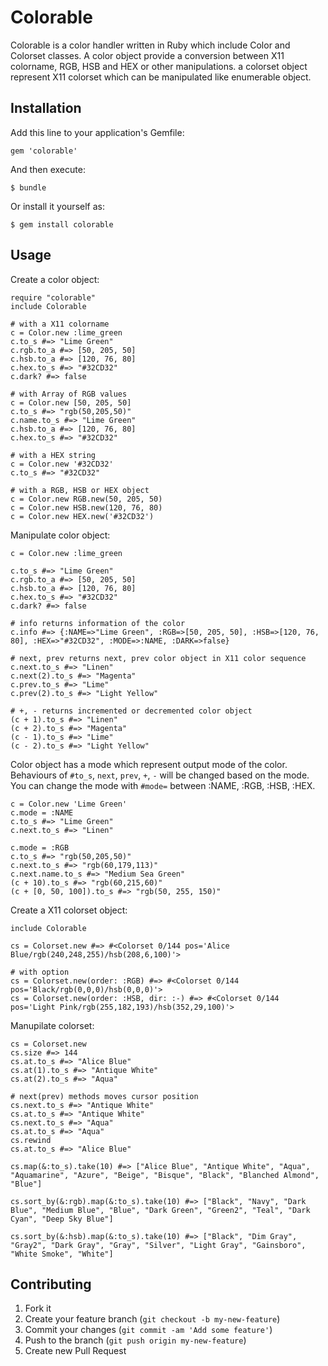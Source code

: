 # Colorable

Colorable is a color handler written in Ruby which include Color and Colorset classes.
A color object provide a conversion between X11 colorname, RGB, HSB and HEX or other manipulations. a colorset object represent X11 colorset which can be manipulated like enumerable object.

## Installation

Add this line to your application's Gemfile:

    gem 'colorable'

And then execute:

    $ bundle

Or install it yourself as:

    $ gem install colorable

## Usage

Create a color object:

    require "colorable"
    include Colorable

    # with a X11 colorname
    c = Color.new :lime_green
    c.to_s #=> "Lime Green"
    c.rgb.to_a #=> [50, 205, 50]
    c.hsb.to_a #=> [120, 76, 80]
    c.hex.to_s #=> "#32CD32"
    c.dark? #=> false

    # with Array of RGB values
    c = Color.new [50, 205, 50]
    c.to_s #=> "rgb(50,205,50)"
    c.name.to_s #=> "Lime Green"
    c.hsb.to_a #=> [120, 76, 80]
    c.hex.to_s #=> "#32CD32"

    # with a HEX string
    c = Color.new '#32CD32'
    c.to_s #=> "#32CD32"

    # with a RGB, HSB or HEX object
    c = Color.new RGB.new(50, 205, 50)
    c = Color.new HSB.new(120, 76, 80)
    c = Color.new HEX.new('#32CD32')

Manipulate color object:

    c = Color.new :lime_green

    c.to_s #=> "Lime Green"
    c.rgb.to_a #=> [50, 205, 50]
    c.hsb.to_a #=> [120, 76, 80]
    c.hex.to_s #=> "#32CD32"
    c.dark? #=> false

    # info returns information of the color
    c.info #=> {:NAME=>"Lime Green", :RGB=>[50, 205, 50], :HSB=>[120, 76, 80], :HEX=>"#32CD32", :MODE=>:NAME, :DARK=>false}

    # next, prev returns next, prev color object in X11 color sequence
    c.next.to_s #=> "Linen"
    c.next(2).to_s #=> "Magenta"
    c.prev.to_s #=> "Lime"
    c.prev(2).to_s #=> "Light Yellow"

    # +, - returns incremented or decremented color object
    (c + 1).to_s #=> "Linen"
    (c + 2).to_s #=> "Magenta"
    (c - 1).to_s #=> "Lime"
    (c - 2).to_s #=> "Light Yellow"

Color object has a mode which represent output mode of the color. Behaviours of `#to_s`, `next`, `prev`, `+`, `-` will be changed based on the mode. You can change the mode with `#mode=` between :NAME, :RGB, :HSB, :HEX.

    c = Color.new 'Lime Green'
    c.mode = :NAME
    c.to_s #=> "Lime Green"
    c.next.to_s #=> "Linen"

    c.mode = :RGB
    c.to_s #=> "rgb(50,205,50)"
    c.next.to_s #=> "rgb(60,179,113)"
    c.next.name.to_s #=> "Medium Sea Green"
    (c + 10).to_s #=> "rgb(60,215,60)"
    (c + [0, 50, 100]).to_s #=> "rgb(50, 255, 150)"


Create a X11 colorset object:

    include Colorable

    cs = Colorset.new #=> #<Colorset 0/144 pos='Alice Blue/rgb(240,248,255)/hsb(208,6,100)'>

    # with option
    cs = Colorset.new(order: :RGB) #=> #<Colorset 0/144 pos='Black/rgb(0,0,0)/hsb(0,0,0)'>
    cs = Colorset.new(order: :HSB, dir: :-) #=> #<Colorset 0/144 pos='Light Pink/rgb(255,182,193)/hsb(352,29,100)'>

Manupilate colorset:

    cs = Colorset.new
    cs.size #=> 144
    cs.at.to_s #=> "Alice Blue"
    cs.at(1).to_s #=> "Antique White"
    cs.at(2).to_s #=> "Aqua"

    # next(prev) methods moves cursor position
    cs.next.to_s #=> "Antique White"
    cs.at.to_s #=> "Antique White"
    cs.next.to_s #=> "Aqua"
    cs.at.to_s #=> "Aqua"
    cs.rewind
    cs.at.to_s #=> "Alice Blue"

    cs.map(&:to_s).take(10) #=> ["Alice Blue", "Antique White", "Aqua", "Aquamarine", "Azure", "Beige", "Bisque", "Black", "Blanched Almond", "Blue"]

    cs.sort_by(&:rgb).map(&:to_s).take(10) #=> ["Black", "Navy", "Dark Blue", "Medium Blue", "Blue", "Dark Green", "Green2", "Teal", "Dark Cyan", "Deep Sky Blue"]

    cs.sort_by(&:hsb).map(&:to_s).take(10) #=> ["Black", "Dim Gray", "Gray2", "Dark Gray", "Gray", "Silver", "Light Gray", "Gainsboro", "White Smoke", "White"]


## Contributing

1. Fork it
2. Create your feature branch (`git checkout -b my-new-feature`)
3. Commit your changes (`git commit -am 'Add some feature'`)
4. Push to the branch (`git push origin my-new-feature`)
5. Create new Pull Request
